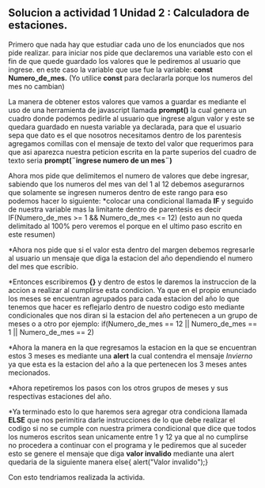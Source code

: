 Solucion a actividad 1 Unidad 2 : Calculadora de estaciones.
-------------------------------------------------------------

Primero que nada hay que estudiar cada uno de los enunciados que nos pide realizar.
para iniciar nos pide que declaremos una variable esto con el fin de que quede guardado los valores que le pediremos al usuario que ingrese.
en este caso la variable que use fue la variable: **const Numero_de_mes.**
(Yo utilice **const** para declararla porque los numeros del mes no cambian)
 
La manera de obtener estos valores que vamos a guardar es mediante el uso de una herramienta de javascript llamada **prompt()**
la cual genera un cuadro donde podemos pedirle al usuario que ingrese algun valor y este se quedara guardado en nuesta variable ya declarada,
para que el usuario sepa que dato es el que nosotros necesitamos dentro de los parentesis agregamos comillas con el mensaje de texto del valor que requerimos
para que asi aparezca nuestra peticion escrita en la parte superios del cuadro de texto seria **prompt(¨ingrese numero de un mes¨)**

Ahora mos pide que delimitemos el numero de valores que debe ingresar, sabiendo que los numeros del mes van del 1 al 12 debemos asegurarnos
que solamente se ingresen numeros dentro de este rango para eso podemos hacer lo siguiente:
*colocar una condicional llamada **IF** y seguido de nuestra variable mas la limitante dentro de parentesis es decir IF(Numero_de_mes >= 1 && Numero_de_mes <= 12)
 (esto aun no queda delimitado al 100% pero veremos el porque en el ultimo paso escrito en este resumen)

*Ahora nos pide que si el valor esta dentro del margen debemos regresarle al usuario un mensaje que diga la estacion del año dependiendo el numero del mes que escribio.

*Entonces escribiremos **{}** y dentro de estos le daremos la instruccion de la accion a realizar al cumplirse esta condicion.
Ya que en el propio enunciado los meses se encuentran agrupados para cada estacion del año lo que tenemos que hacer es reflejarlo dentro de nuestro codigo
esto mediante condicionales que nos diran si la estacion del año pertenecen a un grupo de meses o a otro por ejemplo:
if(Numero_de_mes == 12 || Numero_de_mes == 1 || Numero_de_mes == 2) 

*Ahora la manera en la que regresamos la estacion en la que se encuentran estos 3 meses es mediante una **alert** la cual contendra el mensaje *Invierno*
ya que esta es la estacion del año a la que pertenecen los 3 meses antes mecionados.

*Ahora repetiremos los pasos con los otros grupos de meses y sus respectivas estaciones del año.

*Ya terminado esto lo que haremos sera agregar otra condiciona llamada **ELSE** que nos perimitira darle instrucciones de lo que debe realizar el codigo si no se cumple 
con nuestra primera condicional que dice que todos los numeros escritos sean unicamente entre 1 y 12 
ya que al no cumplirse no procedera a continuar con el programa y le pediremos que al suceder esto se genere el mensaje que diga **valor invalido** mediante una alert
quedaria de la siguiente manera
else{ alert("Valor invalido");}

Con esto tendriamos realizada la activida.








